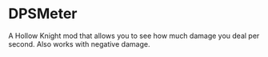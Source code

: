 # DPSMeter
A Hollow Knight mod that allows you to see how much damage you deal per second. Also works with negative damage.
